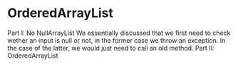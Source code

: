 # OrderedArrayList

Part I: No NullArrayList
  We essentially discussed that we first need to check wether an input is null or not, in the former case we throw an exception. In the case of the latter, we would just need to call an old method.
Part II: OrderedArrayList
